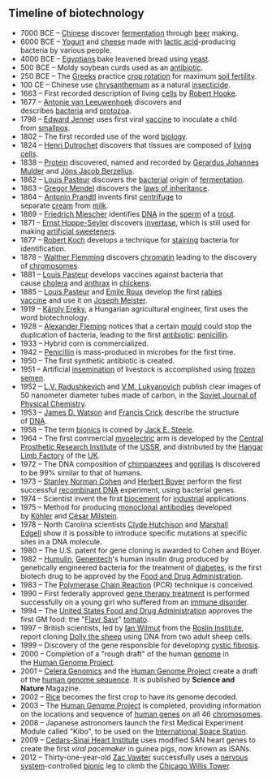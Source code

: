 

<h2 id="Timeline of biotechnology">Timeline of biotechnology </h2>

<ul>
<li>7000 BCE &ndash;&nbsp;<a href="https://en.wikipedia.org/wiki/China" target="_blank" rel="nofollow noopener">Chinese</a>&nbsp;discover&nbsp;<a href="https://en.wikipedia.org/wiki/Fermentation_(food)" target="_blank" rel="nofollow noopener">fermentation</a>&nbsp;through&nbsp;<a href="https://en.wikipedia.org/wiki/History_of_beer" target="_blank" rel="nofollow noopener">beer</a>&nbsp;making.</li>
<li>6000 BCE &ndash;&nbsp;<a href="https://en.wikipedia.org/wiki/Yogurt" target="_blank" rel="nofollow noopener">Yogurt</a>&nbsp;and&nbsp;<a href="https://en.wikipedia.org/wiki/Cheese" target="_blank" rel="nofollow noopener">cheese</a>&nbsp;made with&nbsp;<a href="https://en.wikipedia.org/wiki/Lactic_acid" target="_blank" rel="nofollow noopener">lactic acid</a>-producing bacteria by various people.</li>
<li>4000 BCE &ndash;&nbsp;<a href="https://en.wikipedia.org/wiki/Egyptians" target="_blank" rel="nofollow noopener">Egyptians</a>&nbsp;bake leavened bread using&nbsp;<a href="https://en.wikipedia.org/wiki/Yeast" target="_blank" rel="nofollow noopener">yeast</a>.</li>
<li>500 BCE &ndash; Moldy soybean curds used as an&nbsp;<a href="https://en.wikipedia.org/wiki/History_of_antibiotics" target="_blank" rel="nofollow noopener">antibiotic</a>.</li>
<li>250 BCE &ndash; The&nbsp;<a href="https://en.wikipedia.org/wiki/Greeks" target="_blank" rel="nofollow noopener">Greeks</a>&nbsp;practice&nbsp;<a href="https://en.wikipedia.org/wiki/Crop_rotation" target="_blank" rel="nofollow noopener">crop rotation</a>&nbsp;for maximum&nbsp;<a href="https://en.wikipedia.org/wiki/Soil_fertility" target="_blank" rel="nofollow noopener">soil fertility</a>.</li>
<li>100 CE &ndash; Chinese use&nbsp;<a href="https://en.wikipedia.org/wiki/Chrysanthemum" target="_blank" rel="nofollow noopener">chrysanthemum</a>&nbsp;as a natural&nbsp;<a href="https://en.wikipedia.org/wiki/Insecticide" target="_blank" rel="nofollow noopener">insecticide</a>.</li>
<li>1663 &ndash; First recorded description of living&nbsp;<a href="https://en.wikipedia.org/wiki/Cell_(biology)" target="_blank" rel="nofollow noopener">cells</a>&nbsp;by&nbsp;<a href="https://en.wikipedia.org/wiki/Robert_Hooke" target="_blank" rel="nofollow noopener">Robert Hooke</a>.</li>
<li>1677 &ndash;&nbsp;<a href="https://en.wikipedia.org/wiki/Antonie_van_Leeuwenhoek" target="_blank" rel="nofollow noopener">Antonie van Leeuwenhoek</a>&nbsp;discovers and describes&nbsp;<a href="https://en.wikipedia.org/wiki/Bacteria" target="_blank" rel="nofollow noopener">bacteria</a>&nbsp;and&nbsp;<a href="https://en.wikipedia.org/wiki/Protozoa" target="_blank" rel="nofollow noopener">protozoa</a>.</li>
<li>1798 &ndash;&nbsp;<a href="https://en.wikipedia.org/wiki/Edward_Jenner" target="_blank" rel="nofollow noopener">Edward Jenner</a>&nbsp;uses first viral&nbsp;<a href="https://en.wikipedia.org/wiki/Vaccine" target="_blank" rel="nofollow noopener">vaccine</a>&nbsp;to inoculate a child from&nbsp;<a href="https://en.wikipedia.org/wiki/Smallpox" target="_blank" rel="nofollow noopener">smallpox</a>.</li>
<li>1802 &ndash; The first recorded use of the word&nbsp;<a href="https://en.wikipedia.org/wiki/Biology" target="_blank" rel="nofollow noopener">biology</a>.</li>
<li>1824 &ndash;&nbsp;<a href="https://en.wikipedia.org/wiki/Henri_Dutrochet" target="_blank" rel="nofollow noopener">Henri Dutrochet</a>&nbsp;discovers that tissues are composed of&nbsp;<a href="https://en.wikipedia.org/wiki/Living_cells" target="_blank" rel="nofollow noopener">living cells</a>.</li>
<li>1838 &ndash;&nbsp;<a href="https://en.wikipedia.org/wiki/Protein" target="_blank" rel="nofollow noopener">Protein</a>&nbsp;discovered, named and recorded by&nbsp;<a href="https://en.wikipedia.org/wiki/Gerardus_Johannes_Mulder" target="_blank" rel="nofollow noopener">Gerardus Johannes Mulder</a>&nbsp;and&nbsp;<a href="https://en.wikipedia.org/wiki/J%C3%B6ns_Jacob_Berzelius" target="_blank" rel="nofollow noopener">J&ouml;ns Jacob Berzelius</a>.</li>
<li>1862 &ndash;&nbsp;<a href="https://en.wikipedia.org/wiki/Louis_Pasteur" target="_blank" rel="nofollow noopener">Louis Pasteur</a>&nbsp;discovers the&nbsp;<a href="https://en.wikipedia.org/wiki/Bacteria" target="_blank" rel="nofollow noopener">bacterial</a>&nbsp;origin of&nbsp;<a href="https://en.wikipedia.org/wiki/Fermentation_(biochemistry)" target="_blank" rel="nofollow noopener">fermentation</a>.</li>
<li>1863 &ndash;&nbsp;<a href="https://en.wikipedia.org/wiki/Gregor_Mendel" target="_blank" rel="nofollow noopener">Gregor Mendel</a>&nbsp;discovers the&nbsp;<a href="https://en.wikipedia.org/wiki/Mendelian_inheritance" target="_blank" rel="nofollow noopener">laws of inheritance</a>.</li>
<li>1864 &ndash;&nbsp;<a href="https://en.wikipedia.org/w/index.php?title=Antonin_Prandtl&amp;action=edit&amp;redlink=1" target="_blank" rel="nofollow noopener">Antonin Prandtl</a>&nbsp;invents first&nbsp;<a href="https://en.wikipedia.org/wiki/Centrifuge" target="_blank" rel="nofollow noopener">centrifuge</a>&nbsp;to separate&nbsp;<a href="https://en.wikipedia.org/wiki/Cream" target="_blank" rel="nofollow noopener">cream</a>&nbsp;from&nbsp;<a href="https://en.wikipedia.org/wiki/Milk" target="_blank" rel="nofollow noopener">milk</a>.</li>
<li>1869 &ndash;&nbsp;<a href="https://en.wikipedia.org/wiki/Friedrich_Miescher" target="_blank" rel="nofollow noopener">Friedrich Miescher</a>&nbsp;identifies&nbsp;<a href="https://en.wikipedia.org/wiki/DNA" target="_blank" rel="nofollow noopener">DNA</a>&nbsp;in the&nbsp;<a href="https://en.wikipedia.org/wiki/Sperm" target="_blank" rel="nofollow noopener">sperm</a>&nbsp;of a&nbsp;<a href="https://en.wikipedia.org/wiki/Trout" target="_blank" rel="nofollow noopener">trout</a>.</li>
<li>1871 &ndash;&nbsp;<a href="https://en.wikipedia.org/w/index.php?title=Ernst_Hoppe-Seyler&amp;action=edit&amp;redlink=1" target="_blank" rel="nofollow noopener">Ernst Hoppe-Seyler</a>&nbsp;discovers&nbsp;<a href="https://en.wikipedia.org/wiki/Invertase" target="_blank" rel="nofollow noopener">invertase</a>, which is still used for making&nbsp;<a href="https://en.wikipedia.org/wiki/Artificial_sweeteners" target="_blank" rel="nofollow noopener">artificial sweeteners</a>.</li>
<li>1877 &ndash;&nbsp;<a href="https://en.wikipedia.org/wiki/Robert_Koch" target="_blank" rel="nofollow noopener">Robert Koch</a>&nbsp;develops a technique for&nbsp;<a href="https://en.wikipedia.org/wiki/Staining" target="_blank" rel="nofollow noopener">staining</a>&nbsp;bacteria for identification.</li>
<li>1878 &ndash;&nbsp;<a href="https://en.wikipedia.org/wiki/Walther_Flemming" target="_blank" rel="nofollow noopener">Walther Flemming</a>&nbsp;discovers&nbsp;<a href="https://en.wikipedia.org/wiki/Chromatin" target="_blank" rel="nofollow noopener">chromatin</a>&nbsp;leading to the discovery of&nbsp;<a href="https://en.wikipedia.org/wiki/Chromosomes" target="_blank" rel="nofollow noopener">chromosomes</a>.</li>
<li>1881 &ndash;&nbsp;<a href="https://en.wikipedia.org/wiki/Louis_Pasteur" target="_blank" rel="nofollow noopener">Louis Pasteur</a>&nbsp;develops vaccines against bacteria that cause&nbsp;<a href="https://en.wikipedia.org/wiki/Cholera" target="_blank" rel="nofollow noopener">cholera</a>&nbsp;and&nbsp;<a href="https://en.wikipedia.org/wiki/Anthrax" target="_blank" rel="nofollow noopener">anthrax</a>&nbsp;in&nbsp;<a href="https://en.wikipedia.org/wiki/Chickens" target="_blank" rel="nofollow noopener">chickens</a>.</li>
<li>1885 &ndash;&nbsp;<a href="https://en.wikipedia.org/wiki/Louis_Pasteur" target="_blank" rel="nofollow noopener">Louis Pasteur</a>&nbsp;and&nbsp;<a href="https://en.wikipedia.org/wiki/Emile_Roux" target="_blank" rel="nofollow noopener">Emile Roux</a>&nbsp;develop the first&nbsp;<a href="https://en.wikipedia.org/wiki/Rabies_vaccine" target="_blank" rel="nofollow noopener">rabies vaccine</a>&nbsp;and use it on&nbsp;<a href="https://en.wikipedia.org/wiki/Joseph_Meister" target="_blank" rel="nofollow noopener">Joseph Meister</a>.</li>
<li>1919 &ndash;&nbsp;<a href="https://en.wikipedia.org/wiki/K%C3%A1roly_Ereky" target="_blank" rel="nofollow noopener">K&aacute;roly Ereky</a>, a Hungarian agricultural engineer, first uses the word biotechnology.</li>
<li>1928 &ndash;&nbsp;<a href="https://en.wikipedia.org/wiki/Alexander_Fleming" target="_blank" rel="nofollow noopener">Alexander Fleming</a>&nbsp;notices that a certain&nbsp;<a href="https://en.wikipedia.org/wiki/Mold" target="_blank" rel="nofollow noopener">mould</a>&nbsp;could stop the duplication of bacteria, leading to the first&nbsp;<a href="https://en.wikipedia.org/wiki/Antibacterial" target="_blank" rel="nofollow noopener">antibiotic</a>:&nbsp;<a href="https://en.wikipedia.org/wiki/Penicillin" target="_blank" rel="nofollow noopener">penicillin</a>.</li>
<li>1933 &ndash; Hybrid corn is commercialized.</li>
<li>1942 &ndash;&nbsp;<a href="https://en.wikipedia.org/wiki/Penicillin" target="_blank" rel="nofollow noopener">Penicillin</a>&nbsp;is mass-produced in microbes for the first time.</li>
<li>1950 &ndash; The first synthetic antibiotic is created.</li>
<li>1951 &ndash; Artificial&nbsp;<a href="https://en.wikipedia.org/wiki/Insemination" target="_blank" rel="nofollow noopener">insemination</a>&nbsp;of livestock is accomplished using&nbsp;<a href="https://en.wikipedia.org/wiki/Frozen_semen" target="_blank" rel="nofollow noopener">frozen semen</a>.</li>
<li>1952 &ndash;&nbsp;<a href="https://en.wikipedia.org/w/index.php?title=L.V._Radushkevich&amp;action=edit&amp;redlink=1" target="_blank" rel="nofollow noopener">L.V. Radushkevich</a>&nbsp;and&nbsp;<a href="https://en.wikipedia.org/w/index.php?title=V.M._Lukyanovich&amp;action=edit&amp;redlink=1" target="_blank" rel="nofollow noopener">V.M. Lukyanovich</a>&nbsp;publish clear images of 50 nanometer diameter tubes made of carbon, in the&nbsp;<a href="https://en.wikipedia.org/w/index.php?title=Soviet_Journal_of_Physical_Chemistry&amp;action=edit&amp;redlink=1" target="_blank" rel="nofollow noopener">Soviet Journal of Physical Chemistry</a>.</li>
<li>1953 &ndash;&nbsp;<a href="https://en.wikipedia.org/wiki/James_D._Watson" target="_blank" rel="nofollow noopener">James D. Watson</a>&nbsp;and&nbsp;<a href="https://en.wikipedia.org/wiki/Francis_Crick" target="_blank" rel="nofollow noopener">Francis Crick</a>&nbsp;describe the structure of&nbsp;<a href="https://en.wikipedia.org/wiki/DNA" target="_blank" rel="nofollow noopener">DNA</a>.</li>
<li>1958 &ndash; The term&nbsp;<a href="https://en.wikipedia.org/wiki/Bionics" target="_blank" rel="nofollow noopener">bionics</a>&nbsp;is coined by&nbsp;<a href="https://en.wikipedia.org/wiki/Jack_E._Steele" target="_blank" rel="nofollow noopener">Jack E. Steele</a>.</li>
<li>1964 &ndash; The first commercial&nbsp;<a href="https://en.wikipedia.org/wiki/Myoelectric" target="_blank" rel="nofollow noopener">myoelectric</a>&nbsp;arm is developed by the&nbsp;<a href="https://en.wikipedia.org/w/index.php?title=Central_Prosthetic_Research_Institute&amp;action=edit&amp;redlink=1" target="_blank" rel="nofollow noopener">Central Prosthetic Research Institute</a>&nbsp;of the&nbsp;<a href="https://en.wikipedia.org/wiki/USSR" target="_blank" rel="nofollow noopener">USSR</a>, and distributed by the&nbsp;<a href="https://en.wikipedia.org/w/index.php?title=Hangar_Limb_Factory&amp;action=edit&amp;redlink=1" target="_blank" rel="nofollow noopener">Hangar Limb Factory</a>&nbsp;of the&nbsp;<a href="https://en.wikipedia.org/wiki/UK" target="_blank" rel="nofollow noopener">UK</a>.</li>
<li>1972 &ndash; The DNA composition of&nbsp;<a href="https://en.wikipedia.org/wiki/Chimpanzee" target="_blank" rel="nofollow noopener">chimpanzees</a>&nbsp;and&nbsp;<a href="https://en.wikipedia.org/wiki/Gorilla" target="_blank" rel="nofollow noopener">gorillas</a>&nbsp;is discovered to be 99% similar to that of humans.</li>
<li>1973 &ndash;&nbsp;<a href="https://en.wikipedia.org/wiki/Stanley_Norman_Cohen" target="_blank" rel="nofollow noopener">Stanley Norman Cohen</a>&nbsp;and&nbsp;<a href="https://en.wikipedia.org/wiki/Herbert_Boyer" target="_blank" rel="nofollow noopener">Herbert Boyer</a>&nbsp;perform the first successful&nbsp;<a href="https://en.wikipedia.org/wiki/Recombinant_DNA" target="_blank" rel="nofollow noopener">recombinant DNA</a>&nbsp;experiment, using bacterial genes.</li>
<li>1974 &ndash; Scientist invent the first&nbsp;<a href="https://en.wikipedia.org/w/index.php?title=Biocement&amp;action=edit&amp;redlink=1" target="_blank" rel="nofollow noopener">biocement</a>&nbsp;for&nbsp;<a href="https://en.wikipedia.org/wiki/Industry" target="_blank" rel="nofollow noopener">industrial</a>&nbsp;applications.</li>
<li>1975 &ndash; Method for producing&nbsp;<a href="https://en.wikipedia.org/wiki/Monoclonal_antibodies" target="_blank" rel="nofollow noopener">monoclonal antibodies</a>&nbsp;developed by&nbsp;<a href="https://en.wikipedia.org/wiki/Georges_J._F._K%C3%B6hler" target="_blank" rel="nofollow noopener">K&ouml;hler</a>&nbsp;and&nbsp;<a href="https://en.wikipedia.org/wiki/C%C3%A9sar_Milstein" target="_blank" rel="nofollow noopener">C&eacute;sar Milstein</a>.</li>
<li>1978 &ndash; North Carolina scientists&nbsp;<a href="https://en.wikipedia.org/wiki/Clyde_Hutchison" target="_blank" rel="nofollow noopener">Clyde Hutchison</a>&nbsp;and&nbsp;<a href="https://en.wikipedia.org/w/index.php?title=Marshall_Edgell&amp;action=edit&amp;redlink=1" target="_blank" rel="nofollow noopener">Marshall Edgell</a>&nbsp;show it is possible to introduce specific mutations at specific sites in a DNA molecule.</li>
<li>1980 &ndash; The U.S. patent for gene cloning is awarded to Cohen and Boyer.</li>
<li>1982 &ndash;&nbsp;<a href="https://en.wikipedia.org/wiki/Humulin" target="_blank" rel="nofollow noopener">Humulin</a>,&nbsp;<a href="https://en.wikipedia.org/wiki/Genentech" target="_blank" rel="nofollow noopener">Genentech</a>'s human insulin drug produced by genetically engineered bacteria for the treatment of&nbsp;<a href="https://en.wikipedia.org/wiki/Diabetes" target="_blank" rel="nofollow noopener">diabetes</a>, is the first biotech drug to be approved by the&nbsp;<a href="https://en.wikipedia.org/wiki/Food_and_Drug_Administration" target="_blank" rel="nofollow noopener">Food and Drug Administration</a>.</li>
<li>1983 &ndash; The&nbsp;<a href="https://en.wikipedia.org/wiki/Polymerase_Chain_Reaction" target="_blank" rel="nofollow noopener">Polymerase Chain Reaction</a>&nbsp;(PCR) technique is conceived.</li>
<li>1990 &ndash; First federally approved&nbsp;<a href="https://en.wikipedia.org/w/index.php?title=Gene_therapy_treatment&amp;action=edit&amp;redlink=1" target="_blank" rel="nofollow noopener">gene therapy treatment</a>&nbsp;is performed successfully on a young girl who suffered from an&nbsp;<a href="https://en.wikipedia.org/wiki/Immune_disorder" target="_blank" rel="nofollow noopener">immune disorder</a>.</li>
<li>1994 &ndash; The&nbsp;<a href="https://en.wikipedia.org/wiki/Food_and_Drug_Administration_(United_States)" target="_blank" rel="nofollow noopener">United States Food and Drug Administration</a>&nbsp;approves the first GM food: the "<a href="https://en.wikipedia.org/wiki/Flavr_Savr" target="_blank" rel="nofollow noopener">Flavr Savr</a>"&nbsp;<a href="https://en.wikipedia.org/wiki/Tomato" target="_blank" rel="nofollow noopener">tomato</a>.</li>
<li>1997 &ndash; British scientists, led by&nbsp;<a href="https://en.wikipedia.org/wiki/Ian_Wilmut" target="_blank" rel="nofollow noopener">Ian Wilmut</a>&nbsp;from the&nbsp;<a href="https://en.wikipedia.org/wiki/Roslin_Institute" target="_blank" rel="nofollow noopener">Roslin Institute</a>, report cloning&nbsp;<a href="https://en.wikipedia.org/wiki/Dolly_the_sheep" target="_blank" rel="nofollow noopener">Dolly the sheep</a>&nbsp;using DNA from two adult sheep cells.</li>
<li>1999 &ndash; Discovery of the gene responsible for developing&nbsp;<a href="https://en.wikipedia.org/wiki/Cystic_fibrosis" target="_blank" rel="nofollow noopener">cystic fibrosis</a>.</li>
<li>2000 &ndash; Completion of a "rough draft" of the human&nbsp;<a href="https://en.wikipedia.org/wiki/Genome" target="_blank" rel="nofollow noopener">genome</a>&nbsp;in the&nbsp;<a href="https://en.wikipedia.org/wiki/Human_Genome_Project" target="_blank" rel="nofollow noopener">Human Genome Project</a>.</li>
<li>2001 &ndash;&nbsp;<a href="https://en.wikipedia.org/wiki/Celera_Genomics" target="_blank" rel="nofollow noopener">Celera Genomics</a>&nbsp;and the&nbsp;<a href="https://en.wikipedia.org/wiki/Human_Genome_Project" target="_blank" rel="nofollow noopener">Human Genome Project</a>&nbsp;create a draft of the&nbsp;<a href="https://en.wikipedia.org/w/index.php?title=Human_genome_sequence&amp;action=edit&amp;redlink=1" target="_blank" rel="nofollow noopener">human genome sequence</a>. It is published by&nbsp;<strong>Science and Nature&nbsp;</strong>Magazine.</li>
<li>2002 &ndash;&nbsp;<a href="https://en.wikipedia.org/wiki/Rice" target="_blank" rel="nofollow noopener">Rice</a>&nbsp;becomes the first crop to have its genome decoded.</li>
<li>2003 &ndash; The&nbsp;<a href="https://en.wikipedia.org/wiki/Human_Genome_Project" target="_blank" rel="nofollow noopener">Human Genome Project</a>&nbsp;is completed, providing information on the locations and sequence of&nbsp;<a href="https://en.wikipedia.org/wiki/Human_genes" target="_blank" rel="nofollow noopener">human genes</a>&nbsp;on all 46&nbsp;<a href="https://en.wikipedia.org/wiki/Chromosomes" target="_blank" rel="nofollow noopener">chromosomes</a>.</li>
<li>2008 &ndash; Japanese astronomers launch the first Medical Experiment Module called "Kibo", to be used on the&nbsp;<a href="https://en.wikipedia.org/wiki/International_Space_Station" target="_blank" rel="nofollow noopener">International Space Station</a>.</li>
<li>2009 &ndash;&nbsp;<a href="https://en.wikipedia.org/w/index.php?title=Cedars-Sinai_Heart_Institute&amp;action=edit&amp;redlink=1" target="_blank" rel="nofollow noopener">Cedars-Sinai Heart Institute</a>&nbsp;uses modified SAN heart genes to create the first&nbsp;<em>viral pacemaker</em>&nbsp;in guinea pigs, now known as iSANs.</li>
<li>2012 &ndash; Thirty-one-year-old&nbsp;<a href="https://en.wikipedia.org/w/index.php?title=Zac_Vawter&amp;action=edit&amp;redlink=1" target="_blank" rel="nofollow noopener">Zac Vawter</a>&nbsp;successfully uses a&nbsp;<a href="https://en.wikipedia.org/wiki/Nervous_system" target="_blank" rel="nofollow noopener">nervous system</a>-controlled&nbsp;<a href="https://en.wikipedia.org/wiki/Bionic" target="_blank" rel="nofollow noopener">bionic</a>&nbsp;leg to climb the&nbsp;<a href="https://en.wikipedia.org/w/index.php?title=Chicago_Willis_Tower&amp;action=edit&amp;redlink=1" target="_blank" rel="nofollow noopener">Chicago Willis Tower</a>.</li>
</ul>
</br>
